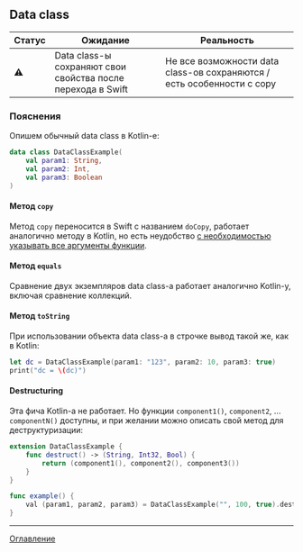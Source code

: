 ## Data class

| Статус    | Ожидание                                                    | Реальность                                                             |
| --------- | ----------------------------------------------------------- | ---------------------------------------------------------------------- |
| :warning: | Data class-ы сохраняют свои свойства после перехода в Swift | Не все возможности data class-ов сохраняются / есть особенности с copy |

### Пояснения

Опишем обычный data class в Kotlin-е:

```kotlin
data class DataClassExample(
    val param1: String,
    val param2: Int,
    val param3: Boolean
)
```

#### Метод `copy`

Метод `copy` переносится в Swift с названием `doCopy`, работает аналогично методу в Kotlin, но
есть неудобство [с необходимостью указывать все аргументы функции](/docs/usual-workflow/Function%20with%20default%20arguments.md).

#### Метод `equals`

Сравнение двух экземпляров data class-а работает аналогично Kotlin-у, включая сравнение коллекций.

#### Метод `toString`

При использовании объекта data class-а в строчке вывод такой же, как в Kotlin:

```swift
let dc = DataClassExample(param1: "123", param2: 10, param3: true)
print("dc = \(dc)")
```

#### Destructuring

Эта фича Kotlin-а не работает. Но функции `component1()`, `component2`, ... `componentN()` доступны, 
и при желании можно описать свой метод для деструктуризации:

```swift
extension DataClassExample {
    func destruct() -> (String, Int32, Bool) {
        return (component1(), component2(), component3())
    }
}

func example() {
    val (param1, param2, param3) = DataClassExample("", 100, true).destruct()
}
```

---
[Оглавление](/README.md)
